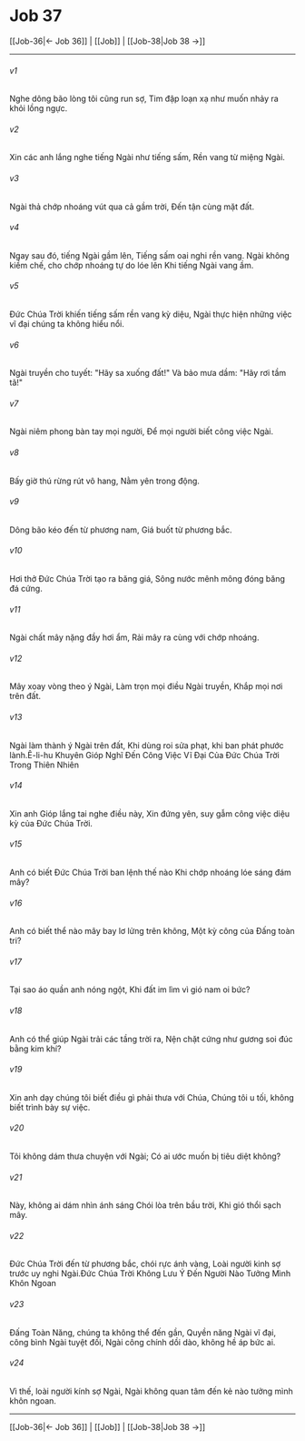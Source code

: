 # Job 37

[[Job-36|← Job 36]] | [[Job]] | [[Job-38|Job 38 →]]
***



###### v1 
Nghe dông bão lòng tôi cũng run sợ, Tim đập loạn xạ như muốn nhảy ra khỏi lồng ngực. 

###### v2 
Xin các anh lắng nghe tiếng Ngài như tiếng sấm, Rền vang từ miệng Ngài. 

###### v3 
Ngài thả chớp nhoáng vút qua cả gầm trời, Đến tận cùng mặt đất. 

###### v4 
Ngay sau đó, tiếng Ngài gầm lên, Tiếng sấm oai nghi rền vang. Ngài không kiềm chế, cho chớp nhoáng tự do lóe lên Khi tiếng Ngài vang ầm. 

###### v5 
Đức Chúa Trời khiến tiếng sấm rền vang kỳ diệu, Ngài thực hiện những việc vĩ đại chúng ta không hiểu nổi. 

###### v6 
Ngài truyền cho tuyết: "Hãy sa xuống đất!" Và bảo mưa dầm: "Hãy rơi tầm tã!" 

###### v7 
Ngài niêm phong bàn tay mọi người, Để mọi người biết công việc Ngài. 

###### v8 
Bấy giờ thú rừng rút vô hang, Nằm yên trong động. 

###### v9 
Dông bão kéo đến từ phương nam, Giá buốt từ phương bắc. 

###### v10 
Hơi thở Đức Chúa Trời tạo ra băng giá, Sông nước mênh mông đóng băng đá cứng. 

###### v11 
Ngài chất mây nặng đầy hơi ẩm, Rải mây ra cùng với chớp nhoáng. 

###### v12 
Mây xoay vòng theo ý Ngài, Làm trọn mọi điều Ngài truyền, Khắp mọi nơi trên đất. 

###### v13 
Ngài làm thành ý Ngài trên đất, Khi dùng roi sửa phạt, khi ban phát phước lành.Ê-li-hu Khuyên Gióp Nghĩ Đến Công Việc Vĩ Đại Của Đức Chúa Trời Trong Thiên Nhiên 

###### v14 
Xin anh Gióp lắng tai nghe điều này, Xin đứng yên, suy gẫm công việc diệu kỳ của Đức Chúa Trời. 

###### v15 
Anh có biết Đức Chúa Trời ban lệnh thế nào Khi chớp nhoáng lóe sáng đám mây? 

###### v16 
Anh có biết thể nào mây bay lơ lửng trên không, Một kỳ công của Đấng toàn tri? 

###### v17 
Tại sao áo quần anh nóng ngột, Khi đất im lìm vì gió nam oi bức? 

###### v18 
Anh có thể giúp Ngài trải các tầng trời ra, Nện chặt cứng như gương soi đúc bằng kim khí? 

###### v19 
Xin anh dạy chúng tôi biết điều gì phải thưa với Chúa, Chúng tôi u tối, không biết trình bày sự việc. 

###### v20 
Tôi không dám thưa chuyện với Ngài; Có ai ước muốn bị tiêu diệt không? 

###### v21 
Này, không ai dám nhìn ánh sáng Chói lòa trên bầu trời, Khi gió thổi sạch mây. 

###### v22 
Đức Chúa Trời đến từ phương bắc, chói rực ánh vàng, Loài người kinh sợ trước uy nghi Ngài.Đức Chúa Trời Không Lưu Ý Đến Người Nào Tưởng Mình Khôn Ngoan 

###### v23 
Đấng Toàn Năng, chúng ta không thể đến gần, Quyền năng Ngài vĩ đại, công bình Ngài tuyệt đối, Ngài công chính dồi dào, không hề áp bức ai. 

###### v24 
Vì thế, loài người kính sợ Ngài, Ngài không quan tâm đến kẻ nào tưởng mình khôn ngoan.

***
[[Job-36|← Job 36]] | [[Job]] | [[Job-38|Job 38 →]]
